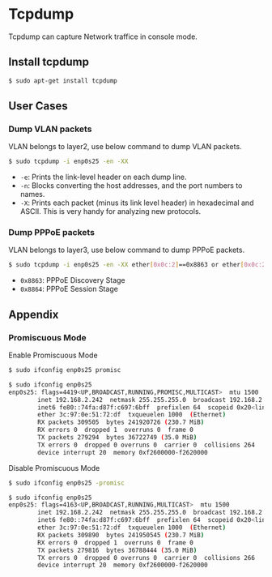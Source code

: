 # Tcpdump

Tcpdump can capture Network traffice in console mode.

## Install tcpdump

``` sh
$ sudo apt-get install tcpdump
```

## User Cases
### Dump VLAN packets

VLAN belongs to layer2, use below command to dump VLAN packets.

``` sh
$ sudo tcpdump -i enp0s25 -en -XX
```

- `-e`: Prints the link-level header on each dump line.
- `-n`:	Blocks converting the host addresses, and the port numbers to names.
- `-X`:	Prints each packet (minus its link level header) in hexadecimal and ASCII. This is very handy for analyzing new protocols.

### Dump PPPoE packets

VLAN belongs to layer3, use below command to dump PPPoE packets.


``` sh
$ sudo tcpdump -i enp0s25 -en -XX ether[0x0c:2]==0x8863 or ether[0x0c:2]==0x8864
```

- `0x8863`: PPPoE Discovery Stage
- `0x8864`: PPPoE Session Stage


## Appendix
### Promiscuous Mode

Enable Promiscuous Mode

``` sh
$ sudo ifconfig enp0s25 promisc

$ sudo ifconfig enp0s25
enp0s25: flags=4419<UP,BROADCAST,RUNNING,PROMISC,MULTICAST>  mtu 1500           # < = PROMISC
        inet 192.168.2.242  netmask 255.255.255.0  broadcast 192.168.2.255
        inet6 fe80::74fa:d87f:c697:6bff  prefixlen 64  scopeid 0x20<link>
        ether 3c:97:0e:51:72:df  txqueuelen 1000  (Ethernet)
        RX packets 309505  bytes 241920726 (230.7 MiB)
        RX errors 0  dropped 1  overruns 0  frame 0
        TX packets 279294  bytes 36722749 (35.0 MiB)
        TX errors 0  dropped 0 overruns 0  carrier 0  collisions 264
        device interrupt 20  memory 0xf2600000-f2620000
```

Disable Promiscuous Mode

``` sh
$ sudo ifconfig enp0s25 -promisc

$ sudo ifconfig enp0s25
enp0s25: flags=4163<UP,BROADCAST,RUNNING,MULTICAST>  mtu 1500
        inet 192.168.2.242  netmask 255.255.255.0  broadcast 192.168.2.255
        inet6 fe80::74fa:d87f:c697:6bff  prefixlen 64  scopeid 0x20<link>
        ether 3c:97:0e:51:72:df  txqueuelen 1000  (Ethernet)
        RX packets 309890  bytes 241950545 (230.7 MiB)
        RX errors 0  dropped 1  overruns 0  frame 0
        TX packets 279816  bytes 36788444 (35.0 MiB)
        TX errors 0  dropped 0 overruns 0  carrier 0  collisions 266
        device interrupt 20  memory 0xf2600000-f2620000

```